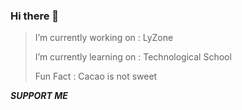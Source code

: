 ### Hi there 👋



>I’m currently working on : LyZone
>
>I’m currently learning on : Technological School
>
>Fun Fact : Cacao is not sweet

***SUPPORT ME***
